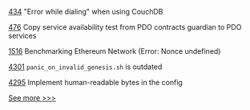 
[434](https://github.com/hyperledger-labs/fablo/issues/434) "Error while dialing" when using CouchDB

[476](https://github.com/hyperledger-labs/private-data-objects/issues/476) Copy service availability test from PDO contracts guardian to PDO services

[1516](https://github.com/hyperledger/caliper/issues/1516) Benchmarking Ethereum Network (Error: Nonce undefined)

[4301](https://github.com/hyperledger/iroha/issues/4301) `panic_on_invalid_genesis.sh` is outdated

[4295](https://github.com/hyperledger/iroha/issues/4295) Implement human-readable bytes in the config


[See more >>>](https://start-here.hyperledger.org/issues)
